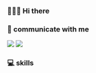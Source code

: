 ### 👨🏻‍💻 Hi there 


### 📮 communicate with me
<img src="https://img.shields.io/badge/ksh910124@gmail.com-F44336?style=flat-square&logo=gmail&logoColor=white"/> <img src="https://img.shields.io/badge/https://hunffy.tistory.com-F7901E?style=flat-square&logo=mdBook&logoColor=white" />

### 💻 skills

###


<!--
**hunffy/hunffy** is a ✨ _special_ ✨ repository because its `README.md` (this file) appears on your GitHub profile.

Here are some ideas to get you started:

- 🔭 I’m currently working on ...
- 🌱 I’m currently learning ...
- 👯 I’m looking to collaborate on ...
- 🤔 I’m looking for help with ...
- 💬 Ask me about ...
- 📫 How to reach me: ...
- 😄 Pronouns: ...
- ⚡ Fun fact: ...
-->
